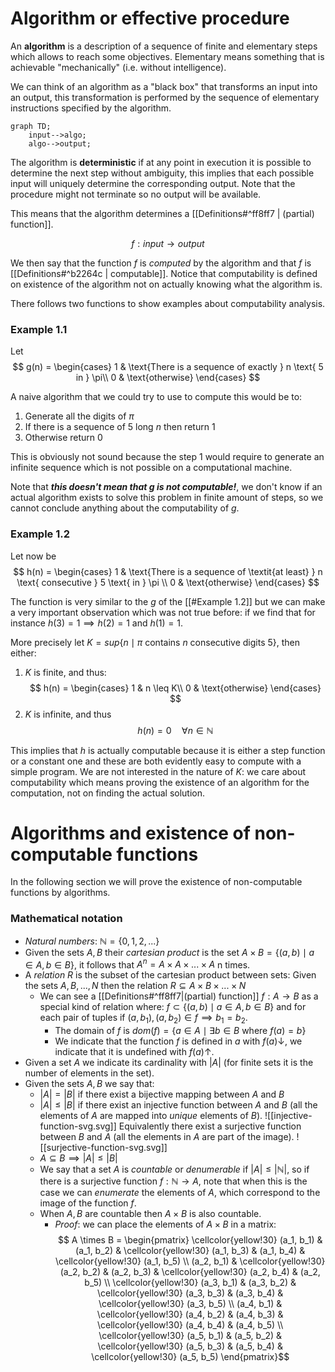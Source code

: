 # Algorithm or effective procedure
An **algorithm** is a description of a sequence of finite and elementary steps which allows to reach some objectives. Elementary means something that is achievable "mechanically" (i.e. without intelligence).

We can think of an algorithm as a "black box" that transforms an input into an output, this transformation is performed by the sequence of elementary instructions specified by the algorithm.

```mermaid
graph TD;
	input-->algo;
	algo-->output;
```

The algorithm is **deterministic** if at any point in execution it is possible to determine the next step without ambiguity, this implies that each possible input will uniquely determine the corresponding output. Note that the procedure might not terminate so no output will be available.

This means that the algorithm determines a [[Definitions#^ff8ff7 | (partial) function]].

$$
f: input \rightarrow output
$$

We then say that the function $f$ is _computed_ by the algorithm and that $f$ is [[Definitions#^b2264c | computable]].
Notice that computability is defined on existence of the algorithm not on actually knowing what the algorithm is. 

There follows two functions to show examples about computability analysis.

### Example 1.1
Let
$$
g(n) = \begin{cases}
	1 & \text{There is a sequence of exactly } n \text{ 5 in } \pi\\
	0 & \text{otherwise}
\end{cases}
$$

A naive algorithm that we could try to use to compute this would be to:
1. Generate all the digits of $\pi$
2. If there is a sequence of $5$ long $n$ then return $1$
3. Otherwise return $0$

This is obviously not sound because the step 1 would require to generate an infinite sequence which is not possible on a computational machine.

Note that ***this doesn't mean that $g$ is not computable!***, we don't know if an actual algorithm exists to solve this problem in finite amount of steps, so we cannot conclude anything about the computability of $g$.

### Example 1.2
Let now be
$$
h(n) = \begin{cases}
	1 & \text{There is a sequence of \textit{at least} } n \text{ consecutive } 5 \text{ in } \pi \\
	0 & \text{otherwise}
\end{cases}
$$

The function is very similar to the $g$ of the [[#Example 1.2]] but we can make a very important observation which was not true before: if we find that for instance $h(3) = 1 \implies h(2) = 1 \text{ and } h(1) = 1$.

More precisely let $K = sup\{n \mid \pi \text{ contains } n \text{ consecutive digits } 5\}$, then either:
1. $K$ is finite, and thus: 
	$$ h(n) = \begin{cases}
		 1 & n \leq K\\
		 0 & \text{otherwise}
	\end{cases}
	$$
2.  $K$ is infinite, and thus  $$h(n) = 0 \quad \forall n \in \mathbb{N}$$

This implies that $h$ is actually computable because it is either a step function or a constant one and these are both evidently easy to compute with a simple program. We are not interested in the nature of $K$: we care about computability which means proving the existence of an algorithm for the computation, not on finding the actual solution.

# Algorithms and existence of non-computable functions
In the following section we will prove the existence of non-computable functions by algorithms.
### Mathematical notation
- _Natural numbers_: $\mathbb{N} = \{0, 1, 2, ...\}$
- Given the sets $A, B$ their _cartesian product_ is the set $A \times B = \{ (a, b) \mid a \in A, b \in B\}$, it follows that $A^n = A \times A \times ... \times A$ n times.
- A _relation_ $R$ is the subset of the cartesian product between sets: Given the sets $A, B, ..., N$ then the relation $R \subseteq A \times B \times ... \times N$
	- We can see a [[Definitions#^ff8ff7|(partial) function]] $f: A \rightarrow B$ as a special kind of relation where: $f \subset \{ (a, b) \mid a \in A, b \in B\}$ and for each pair of tuples if $(a, b_1), (a, b_2) \in f \implies b_1 = b_2$.
		- The domain of $f$ is $dom(f) = \{a \in A \mid \exists b \in B \text{ where } f(a) = b\}$
		- We indicate that the function $f$ is defined in $a$ with $f(a)\downarrow$, we indicate that it is undefined with $f(a)\uparrow$.
- Given a set $A$ we indicate its cardinality with $|A|$ (for finite sets it is the number of elements in the set).
- Given the sets $A, B$ we say that:
	- $|A| = |B|$ if there exist a bijective mapping between $A$ and $B$
	- $|A| \leq |B|$ if there exist an injective function between $A$ and $B$ (all the elements of $A$ are mapped into  _unique_ elements of $B$).
	![[injective-function-svg.svg]] Equivalently there exist a surjective function between $B$ and $A$ (all the elements in $A$ are part of the image). ![[surjective-function-svg.svg]]
	-  $A \subseteq B \implies |A| \leq |B|$
	- We say that a set $A$ is _countable_ or _denumerable_ if $|A| \leq |\mathbb{N}|$, so if there is a surjective function $f: \mathbb{N} \rightarrow A$, note that when this is the case we can _enumerate_ the elements of $A$, which correspond to the image of the function $f$.
	- When $A, B$ are countable then $A \times B$ is also countable.
		- _Proof_: we can place the elements of $A \times B$ in a matrix: $$ 
			A \times B = \begin{pmatrix} \cellcolor{yellow!30} (a_1, b_1) & (a_1, b_2) & \cellcolor{yellow!30} (a_1, b_3) & (a_1, b_4) & \cellcolor{yellow!30} (a_1, b_5) \\ (a_2, b_1) & \cellcolor{yellow!30} (a_2, b_2) & (a_2, b_3) & \cellcolor{yellow!30} (a_2, b_4) & (a_2, b_5) \\ \cellcolor{yellow!30} (a_3, b_1) & (a_3, b_2) & \cellcolor{yellow!30} (a_3, b_3) & (a_3, b_4) & \cellcolor{yellow!30} (a_3, b_5) \\ (a_4, b_1) & \cellcolor{yellow!30} (a_4, b_2) & (a_4, b_3) & \cellcolor{yellow!30} (a_4, b_4) & (a_4, b_5) \\ \cellcolor{yellow!30} (a_5, b_1) & (a_5, b_2) & \cellcolor{yellow!30} (a_5, b_3) & (a_5, b_4) & \cellcolor{yellow!30} (a_5, b_5) \end{pmatrix}$$